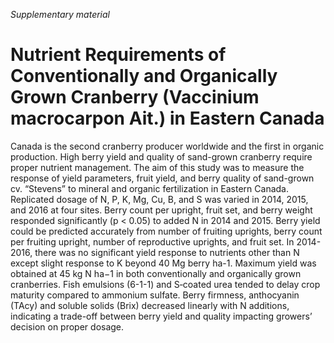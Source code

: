*Supplementary material*

# Nutrient Requirements of Conventionally and Organically Grown Cranberry (Vaccinium macrocarpon Ait.) in Eastern Canada

Canada is the second cranberry producer worldwide and the first in organic production. High berry yield and quality of sand-grown cranberry require proper nutrient management. The aim of this study was to measure the response of yield parameters, fruit yield, and berry quality of sand-grown cv. “Stevens” to mineral and organic fertilization in Eastern Canada. Replicated dosage of N, P, K, Mg, Cu, B, and S was varied in 2014, 2015, and 2016 at four sites. Berry count per upright, fruit set, and berry weight responded significantly (p < 0.05) to added N in 2014 and 2015. Berry yield could be predicted accurately from number of fruiting uprights, berry count per fruiting upright, number of reproductive uprights, and fruit set. In 2014-2016, there was no significant yield response to nutrients other than N except slight response to K beyond 40 Mg berry ha-1. Maximum yield was obtained at 45 kg N ha−1 in both conventionally and organically grown cranberries. Fish emulsions (6-1-1) and S‑coated urea tended to delay crop maturity compared to ammonium sulfate. Berry firmness, anthocyanin (TAcy) and soluble solids (Brix) decreased linearly with N additions, indicating a trade-off between berry yield and quality impacting growers’ decision on proper dosage.
